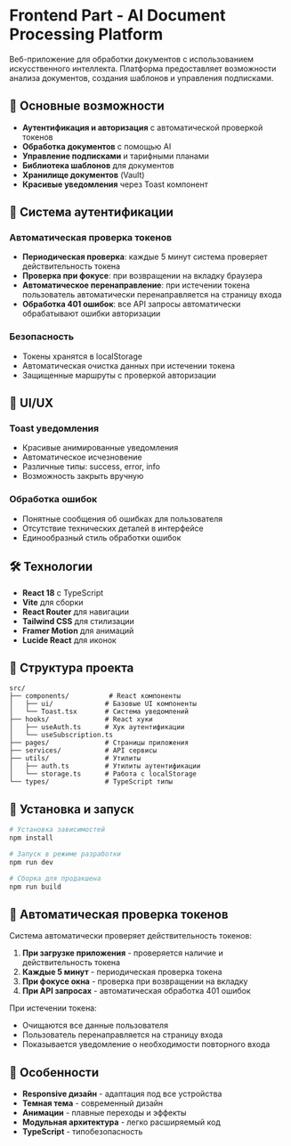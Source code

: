 # Frontend Part - AI Document Processing Platform

Веб-приложение для обработки документов с использованием искусственного интеллекта. Платформа предоставляет возможности анализа документов, создания шаблонов и управления подписками.

## 🚀 Основные возможности

- **Аутентификация и авторизация** с автоматической проверкой токенов
- **Обработка документов** с помощью AI
- **Управление подписками** и тарифными планами
- **Библиотека шаблонов** для документов
- **Хранилище документов** (Vault)
- **Красивые уведомления** через Toast компонент

## 🔐 Система аутентификации

### Автоматическая проверка токенов
- **Периодическая проверка**: каждые 5 минут система проверяет действительность токена
- **Проверка при фокусе**: при возвращении на вкладку браузера
- **Автоматическое перенаправление**: при истечении токена пользователь автоматически перенаправляется на страницу входа
- **Обработка 401 ошибок**: все API запросы автоматически обрабатывают ошибки авторизации

### Безопасность
- Токены хранятся в localStorage
- Автоматическая очистка данных при истечении токена
- Защищенные маршруты с проверкой авторизации

## 🎨 UI/UX

### Toast уведомления
- Красивые анимированные уведомления
- Автоматическое исчезновение
- Различные типы: success, error, info
- Возможность закрыть вручную

### Обработка ошибок
- Понятные сообщения об ошибках для пользователя
- Отсутствие технических деталей в интерфейсе
- Единообразный стиль обработки ошибок

## 🛠 Технологии

- **React 18** с TypeScript
- **Vite** для сборки
- **React Router** для навигации
- **Tailwind CSS** для стилизации
- **Framer Motion** для анимаций
- **Lucide React** для иконок

## 📁 Структура проекта

```
src/
├── components/          # React компоненты
│   ├── ui/             # Базовые UI компоненты
│   └── Toast.tsx       # Система уведомлений
├── hooks/              # React хуки
│   ├── useAuth.ts      # Хук аутентификации
│   └── useSubscription.ts
├── pages/              # Страницы приложения
├── services/           # API сервисы
├── utils/              # Утилиты
│   ├── auth.ts         # Утилиты аутентификации
│   └── storage.ts      # Работа с localStorage
└── types/              # TypeScript типы
```

## 🔧 Установка и запуск

```bash
# Установка зависимостей
npm install

# Запуск в режиме разработки
npm run dev

# Сборка для продакшена
npm run build
```

## 🔄 Автоматическая проверка токенов

Система автоматически проверяет действительность токенов:

1. **При загрузке приложения** - проверяется наличие и действительность токена
2. **Каждые 5 минут** - периодическая проверка токена
3. **При фокусе окна** - проверка при возвращении на вкладку
4. **При API запросах** - автоматическая обработка 401 ошибок

При истечении токена:
- Очищаются все данные пользователя
- Пользователь перенаправляется на страницу входа
- Показывается уведомление о необходимости повторного входа

## 🎯 Особенности

- **Responsive дизайн** - адаптация под все устройства
- **Темная тема** - современный дизайн
- **Анимации** - плавные переходы и эффекты
- **Модульная архитектура** - легко расширяемый код
- **TypeScript** - типобезопасность
